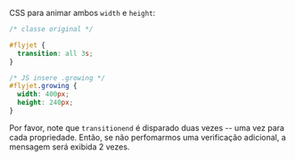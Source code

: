
CSS para animar ambos `width` e `height`:
```css
/* classe original */

#flyjet {
  transition: all 3s;
}

/* JS insere .growing */
#flyjet.growing {
  width: 400px;
  height: 240px;
}
```

Por favor, note que `transitionend` é disparado duas vezes -- uma vez para cada propriedade. Então, se não perfomarmos uma verificação adicional, a mensagem será exibida 2 vezes.
